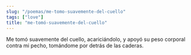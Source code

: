 ```yaml
---
slug: "/poemas/me-tomo-suavemente-del-cuello"
tags: ["love"]
title: "me-tomó-suavemente-del-cuello"
---
```

Me tomó suavemente del cuello, acariciándolo, y apoyó su peso corporal contra mi pecho, tomándome por detrás de las caderas.